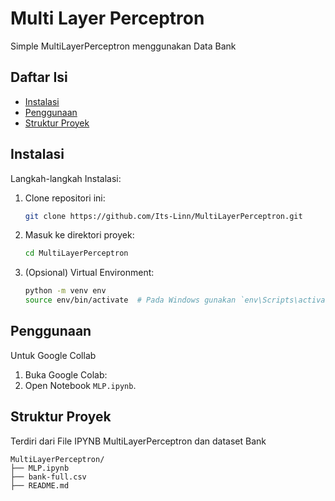 # Multi Layer Perceptron

Simple MultiLayerPerceptron menggunakan Data Bank

## Daftar Isi

- [Instalasi](#instalasi)
- [Penggunaan](#penggunaan)
- [Struktur Proyek](#struktur-proyek)

## Instalasi

Langkah-langkah Instalasi:

1. Clone repositori ini:
    ```bash
    git clone https://github.com/Its-Linn/MultiLayerPerceptron.git
    ```
2. Masuk ke direktori proyek:
    ```bash
    cd MultiLayerPerceptron
    ```
3. (Opsional) Virtual Environment:
    ```bash
    python -m venv env
    source env/bin/activate  # Pada Windows gunakan `env\Scripts\activate`
    ```

## Penggunaan
Untuk Google Collab

1. Buka Google Colab:
2. Open Notebook `MLP.ipynb`.


## Struktur Proyek

Terdiri dari File IPYNB MultiLayerPerceptron dan dataset Bank

```plaintext
MultiLayerPerceptron/
├── MLP.ipynb
├── bank-full.csv
├── README.md
